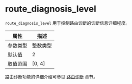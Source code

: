 # route_diagnosis_level

`route_diagnosis_level` 用于控制路由诊断的诊断信息详细程度。

|  属性    | 描述     |
|----------|---------|
| 参数类型 | 整数类型        |
| 默认值   | 2    |
| 取值范围 | [0, 4]  |

路由诊断功能的详细介绍可参见 [路由诊断](../../900.o-m-guide/400.routing-diagnosis/100.overview-of-routing-diagnosis.md) 章节。
